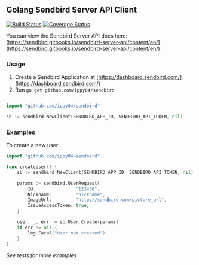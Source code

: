 ## Golang Sendbird Server API Client

[![Build Status](https://travis-ci.org/ippy04/sendbird.svg?branch=master)](https://travis-ci.org/ippy04/sendbird)
[![Coverage Status](https://coveralls.io/repos/github/ippy04/sendbird/badge.svg?branch=master)](https://coveralls.io/github/ippy04/sendbird?branch=master)

You can view the Sendbird Server API docs here: [https://sendbird.gitbooks.io/sendbird-server-api/content/en/](https://sendbird.gitbooks.io/sendbird-server-api/content/en/)

### Usage
1. Create a Sendbird Application at [https://dashboard.sendbird.com/](https://dashboard.sendbird.com/)
2. Run `go get github.com/ippy04/sendbird`

```go

import "github.com/ippy04/sendbird"

sb := sendbird.NewClient(SENDBIRD_APP_ID, SENDBIRD_API_TOKEN, nil)

```

### Examples
To create a new user:

```go
import "github.com/ippy04/sendbird"

func createUser() {
	sb := sendbird.NewClient(SENDBIRD_APP_ID, SENDBIRD_API_TOKEN, nil)

	params := sendbird.UserRequest{
		Id:               "123456",
		Nickname:         "nickname",
		ImageUrl:         "http://sendbird.com/picture_url",
		IssueAccessToken: true,
	}

	user, _, err := sb.User.Create(params)
	if err != nil {
		log.Fatal("User not created")
	}
}
```

*See tests for more examples*
